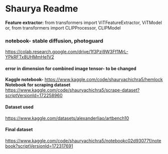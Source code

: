 # Shaurya Readme

**Feature extractor:**
from transformers import ViTFeatureExtractor, ViTModel
or, from transformers import CLIPProcessor, CLIPModel

### notebook- stable diffusion, photoguard
https://colab.research.google.com/drive/1f3Pzj9W3Ff1MrL-YPkRFTx8UHMmHe1V2
#### error in dimension for combined image tensor- to be changed

**Kaggle notebook-** https://www.kaggle.com/code/shauryachichra5/hemlock
**Notebook for scraping dataset** https://www.kaggle.com/code/shauryachichra5/scrape-dataset?scriptVersionId=172258960

#### Dataset used
https://www.kaggle.com/datasets/alexanderliao/artbench10

#### Final dataset
https://www.kaggle.com/code/shauryachichra5/notebookc02d93077f/notebook?scriptVersionId=172317691
